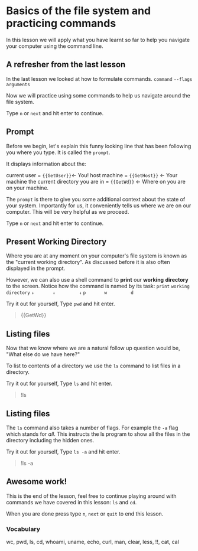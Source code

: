 # Basics of the file system and practicing commands

In this lesson we will apply what you have learnt so far to help you navigate
your computer using the command line.

## A refresher from the last lesson

In the last lesson we looked at how to formulate commands.
`command` `--flags` `arguments`

Now we will practice using some commands to help us navigate around the file system.

Type `n` or `next` and hit enter to continue.

## Prompt

Before we begin, let's explain this funny looking line that has been following you where you type.
It is called the `prompt`.

It displays information about the:

current user = `{{GetUser}}`← You!
host machine = `{{GetHost}}` ← Your machine
the current directory you are in = `{{GetWd}}` ← Where on you are on your machine.

The `prompt` is there to give you some additional context about the state of
your system. Importantly for us, it conveniently tells us where we are on our
computer. This will be very helpful as we proceed.

Type `n` or `next` and hit enter to continue.

## Present Working Directory

Where you are at any moment on your computer's file system is known as the
"current working directory". As discussed before it is also often displayed in
the prompt.

However, we can also use a shell command to **print** our **working** **directory** to the screen.
Notice how the command is named by its task:
`print` `working` `directory`
`↓       ↓         ↓`
`p       w         d`

Try it out for yourself, Type `pwd` and hit enter.

> {{GetWd}}

## Listing files

Now that we know where we are a natural follow up question would be, "What else do
we have here?"

To list to contents of a directory we use the `ls` command to list files in a directory.

Try it out for yourself, Type `ls` and hit enter.

> !ls

## Listing files

The `ls` command also takes a number of flags. For example the `-a` flag which
stands for *all*. This instructs the ls program to show all the files in the
directory including the hidden ones.

Try it out for yourself, Type `ls -a` and hit enter.

> !ls -a

## Awesome work!

This is the end of the lesson, feel free to continue playing around with commands we have covered in this lesson:
`ls` and `cd`.

When you are done press type `n`, `next` or `quit` to end this lesson.

### Vocabulary

wc, pwd, ls, cd, whoami, uname, echo, curl, man, clear, less, !!, cat, cal
